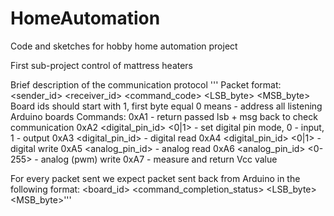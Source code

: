 # HomeAutomation
Code and sketches for hobby home automation project

First sub-project control of mattress heaters

Brief description of the communication protocol
'''
Packet format: <sender_id> <receiver_id> <command_code> <LSB_byte> <MSB_byte>
 Board ids should start with 1, first byte equal 0 means - address all listening Arduino boards
 Commands:
  0xA1 <value> - return passed lsb + msg back to check communication
  0xA2 <digital_pin_id> <0|1>  - set digital pin mode, 0 - input, 1 - output
  0xA3 <digital_pin_id> - digital read
  0xA4 <digital_pin_id> <0|1> - digital write
  0xA5 <analog_pin_id> - analog read
  0xA6 <analog_pin_id> <0-255> - analog (pwm) write
  0xA7  - measure and return Vcc value

 For every packet sent we expect packet sent back from Arduino in the following format:
  <board_id> <command_completion_status> <LSB_byte> <MSB_byte>'''